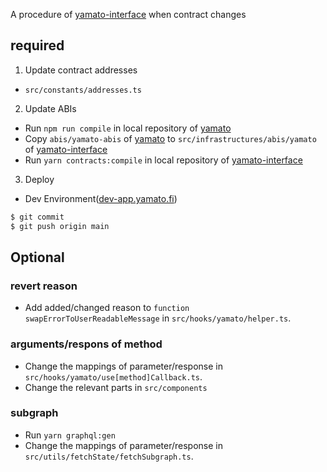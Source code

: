 A procedure of [yamato-interface](https://github.com/DeFiGeek-Community/yamato-interface) when contract changes

## required

1. Update contract addresses

- `src/constants/addresses.ts`

2. Update ABIs

- Run `npm run compile` in local repository of [yamato](https://github.com/DeFiGeek-Community/yamato)
- Copy `abis/yamato-abis` of [yamato](https://github.com/DeFiGeek-Community/yamato) to `src/infrastructures/abis/yamato` of [yamato-interface](https://github.com/DeFiGeek-Community/yamato-interface)
- Run `yarn contracts:compile` in local repository of [yamato-interface](https://github.com/DeFiGeek-Community/yamato-interface)

3. Deploy

- Dev Environment([dev-app.yamato.fi](https://dev-app.yamato.fi/))

```bash
$ git commit
$ git push origin main
```

## Optional

### revert reason

- Add added/changed reason to `function swapErrorToUserReadableMessage` in `src/hooks/yamato/helper.ts`.

### arguments/respons of method

- Change the mappings of parameter/response in `src/hooks/yamato/use[method]Callback.ts`.
- Change the relevant parts in `src/components`

### subgraph

- Run `yarn graphql:gen`
- Change the mappings of parameter/response in `src/utils/fetchState/fetchSubgraph.ts`.
